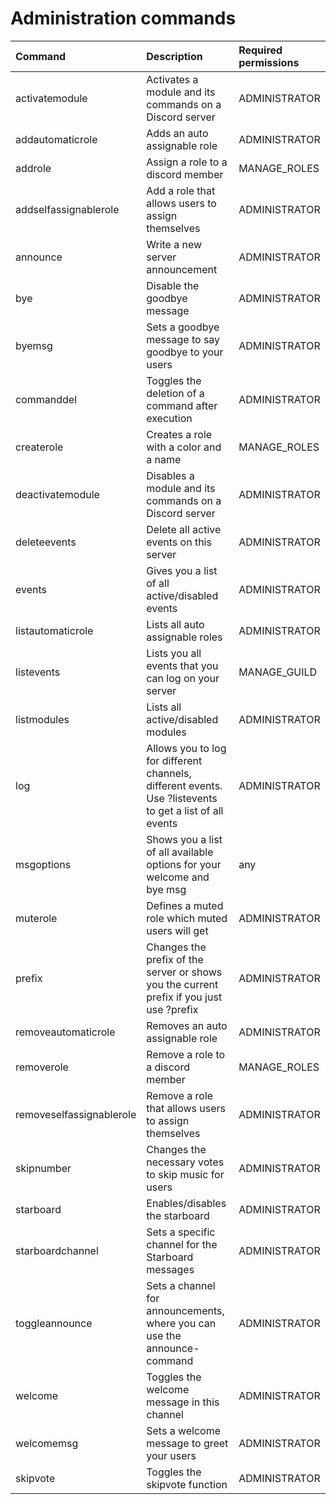 # Administration commands

| Command | Description | Required permissions |
| :--- | :--- | :--- |
|activatemodule           | Activates a module and its commands on a Discord server | ADMINISTRATOR|
|addautomaticrole         | Adds an auto assignable role | ADMINISTRATOR|
|addrole                  | Assign a role to a discord member | MANAGE_ROLES|
|addselfassignablerole    | Add a role that allows users to assign themselves | ADMINISTRATOR|
|announce                 | Write a new server announcement | ADMINISTRATOR|
|bye                      | Disable the goodbye message | ADMINISTRATOR|
|byemsg                   | Sets a goodbye message to say goodbye to your users | ADMINISTRATOR|
|commanddel               | Toggles the deletion of a command after execution | ADMINISTRATOR|
|createrole               | Creates a role with a color and a name | MANAGE_ROLES|
|deactivatemodule         | Disables a module and its commands on a Discord server | ADMINISTRATOR|
|deleteevents             | Delete all active events on this server | ADMINISTRATOR|
|events                   | Gives you a list of all active/disabled events | ADMINISTRATOR|
|listautomaticrole        | Lists all auto assignable roles | ADMINISTRATOR|
|listevents               | Lists you all events that you can log on your server | MANAGE_GUILD|
|listmodules              | Lists all active/disabled modules | ADMINISTRATOR|
|log                      | Allows you to log for different channels, different events. Use ?listevents to get a list of all events | ADMINISTRATOR|
|msgoptions               | Shows you a list of all available options for your welcome and bye msg | any|
|muterole                 | Defines a muted role which muted users will get | ADMINISTRATOR|
|prefix                   | Changes the prefix of the server or shows you the current prefix if you just use ?prefix | ADMINISTRATOR|
|removeautomaticrole      | Removes an auto assignable role | ADMINISTRATOR|
|removerole               | Remove a role to a discord member | MANAGE_ROLES|
|removeselfassignablerole | Remove a role that allows users to assign themselves | ADMINISTRATOR|
|skipnumber               | Changes the necessary votes to skip music for users | ADMINISTRATOR|
|starboard                | Enables/disables the starboard | ADMINISTRATOR|
|starboardchannel         | Sets a specific channel for the Starboard messages | ADMINISTRATOR|
|toggleannounce           | Sets a channel for announcements, where you can use the announce-command | ADMINISTRATOR|
|welcome                  | Toggles the welcome message in this channel | ADMINISTRATOR|
|welcomemsg               | Sets a welcome message to greet your users | ADMINISTRATOR|
|skipvote                 | Toggles the skipvote function | ADMINISTRATOR